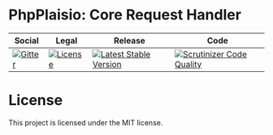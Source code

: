 # PhpPlaisio: Core Request Handler

<table>
<thead>
<tr>
<th>Social</th>
<th>Legal</th>
<th>Release</th>
<th>Code</th>
</tr>
</thead>
<tbody>
<tr>
<td>
<a href="https://gitter.im/PhpPlaisio/PhpPlaisio"><img src="https://badges.gitter.im/PhpPlaisio/PhpPlaisio.svg" alt="Gitter"/></a>
</td>
<td>
<a href="https://packagist.org/packages/plaisio/request-handler-core"><img src="https://poser.pugx.org/plaisio/request-handler-core/license" alt="License"/></a>
</td>
<td>
<a href="https://packagist.org/packages/plaisio/request-handler-core"><img src="https://poser.pugx.org/plaisio/request-handler-core/v/stable" alt="Latest Stable Version"/></a>
</td>
<td>
<a href="https:///scrutinizer-ci.com/g/PhpPlaisio/request-handler-core/?branch=master"><img src="https://scrutinizer-ci.com/g/PhpPlaisio/request-handler-core/badges/quality-score.png?b=master" alt="Scrutinizer Code Quality"/></a>
</td>
</tr>
</tbody>
</table>

# License

This project is licensed under the MIT license.
